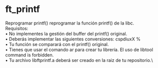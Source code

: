 # ft_printf
Reprogramar printf() reprogramar la función printf() de la libc.\
Requisitos:\
• No implementes la gestión del buffer del printf() original.\
• Deberás implementar las siguientes conversiones: cspdiuxX %\
• Tu función se comparará con el printf() original.\
• Tienes que usar el comando ar para crear tu librería. El uso de libtool command is forbidden.\
• Tu archivo libftprintf.a deberá ser creado en la raiz de tu repositorio.\
